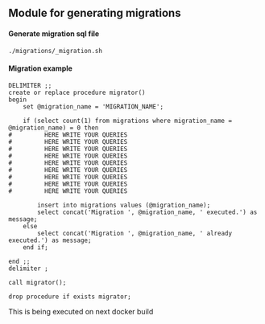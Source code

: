 ## Module for generating migrations 

#### Generate migration sql file
``./migrations/_migration.sh``

#### Migration example

```mariadb
DELIMITER ;;
create or replace procedure migrator()
begin
    set @migration_name = 'MIGRATION_NAME';

    if (select count(1) from migrations where migration_name = @migration_name) = 0 then
#         HERE WRITE YOUR QUERIES
#         HERE WRITE YOUR QUERIES
#         HERE WRITE YOUR QUERIES
#         HERE WRITE YOUR QUERIES
#         HERE WRITE YOUR QUERIES
#         HERE WRITE YOUR QUERIES
#         HERE WRITE YOUR QUERIES
#         HERE WRITE YOUR QUERIES
#         HERE WRITE YOUR QUERIES

        insert into migrations values (@migration_name);
        select concat('Migration ', @migration_name, ' executed.') as message;
    else
        select concat('Migration ', @migration_name, ' already executed.') as message;
    end if;

end ;;
delimiter ;

call migrator();

drop procedure if exists migrator;

```

This is being executed on next docker build
